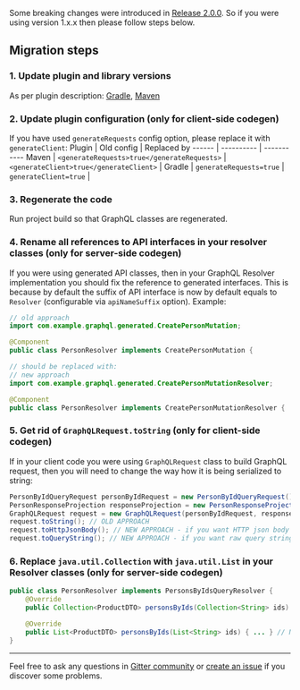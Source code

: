 Some breaking changes were introduced in [Release 2.0.0](https://github.com/kobylynskyi/graphql-java-codegen/releases/tag/v2.0.0).
So if you were using version 1.x.x then please follow steps below.

## Migration steps

### 1. Update plugin and library versions
As per plugin description: [Gradle](https://github.com/kobylynskyi/graphql-java-codegen/tree/master/plugins/gradle), [Maven](https://github.com/kobylynskyi/graphql-java-codegen/tree/master/plugins/maven)

### 2. Update plugin configuration (only for client-side codegen)
If you have used `generateRequests` config option, please replace it with `generateClient`:
Plugin | Old config | Replaced by
------ | ---------- | -----------
Maven  | `<generateRequests>true</generateRequests>` | `<generateClient>true</generateClient>` |
Gradle | `generateRequests=true` | `generateClient=true` |

### 3. Regenerate the code
Run project build so that GraphQL classes are regenerated.

### 4. Rename all references to API interfaces in your resolver classes (only for server-side codegen)

If you were using generated API classes, then in your GraphQL Resolver implementation you should fix the reference to generated interfaces.
This is because by default the suffix of API interface is now by default equals to `Resolver` (configurable via `apiNameSuffix` option).
Example:
```java
// old approach
import com.example.graphql.generated.CreatePersonMutation;

@Component
public class PersonResolver implements CreatePersonMutation {

// should be replaced with:
// new approach
import com.example.graphql.generated.CreatePersonMutationResolver;

@Component
public class PersonResolver implements CreatePersonMutationResolver {
```

### 5. Get rid of `GraphQLRequest.toString` (only for client-side codegen)

If in your client code you were using `GraphQLRequest` class to build GraphQL request, then you will need to change the way how it is being serialized to string:
```java
PersonByIdQueryRequest personByIdRequest = new PersonByIdQueryRequest()...
PersonResponseProjection responseProjection = new PersonResponseProjection()...
GraphQLRequest request = new GraphQLRequest(personByIdRequest, responseProjection);
request.toString(); // OLD APPROACH
request.toHttpJsonBody(); // NEW APPROACH - if you want HTTP json body (for GraphQL POST requests)
request.toQueryString(); // NEW APPROACH - if you want raw query string (for GraphQL GET requests)
```

### 6. Replace `java.util.Collection` with `java.util.List` in your Resolver classes (only for server-side codegen)

```java
public class PersonResolver implements PersonsByIdsQueryResolver {
    @Override
    public Collection<ProductDTO> personsByIds(Collection<String> ids) { ... } // OLD APPROACH

    @Override
    public List<ProductDTO> personsByIds(List<String> ids) { ... } // NEW APPROACH
}
```

---

Feel free to ask any questions in [Gitter community](https://gitter.im/graphql-java-codegen/community) or [create an issue](https://github.com/kobylynskyi/graphql-java-codegen/issues) if you discover some problems.
